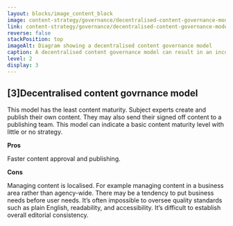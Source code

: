 ```yaml
---
layout: blocks/image_content_block
image: content-strategy/governance/decentralised-content-governance-model.svg
link: content-strategy/governance/decentralised-content-governance-model.svg
reverse: false
stackPosition: top
imageAlt: Diagram showing a decentralised content governance model
caption: A decentralised content governance model can result in an inconsistent user experience.
level: 2
display: 3
---
```


## [3]Decentralised content govrnance model

This model has the least content maturity. Subject experts create and publish their own content. They may also send their signed off content to a publishing team. This model can indicate a basic content maturity level with little or no strategy.

**Pros**

Faster content approval and publishing.

**Cons**

Managing content is localised. For example managing content in a business area rather than agency-wide. There may be a tendency to put business needs before user needs. It’s often impossible to oversee quality standards such as plain English, readability, and accessibility. It’s difficult to establish overall editorial consistency.
